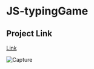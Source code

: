 # JS-typingGame

## Project Link
[Link](https://js-typing-game.vercel.app/)

![Capture](https://user-images.githubusercontent.com/109015467/198879340-24f2d95f-b53a-4f42-8648-9f49ee90cfbd.PNG)
